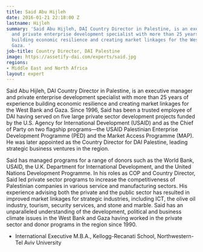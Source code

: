 ```yaml
---
title: Said Abu Hijleh
date: 2016-01-21 22:18:00 Z
lastname: Hijleh
summary: 'Said Abu Hijleh, DAI Country Director in Palestine, is an executive manager
  and private enterprise development specialist with more than 25 years of experience
  building economic resilience and creating market linkages for the West Bank and
  Gaza. '
job-title: Country Director, DAI Palestine
image: https://assetify-dai.com/experts/said.jpg
regions:
- Middle East and North Africa
layout: expert
---
```


Said Abu Hijleh, DAI Country Director in Palestine, is an executive manager and private enterprise development specialist with more than 25 years of experience building economic resilience and creating market linkages for the West Bank and Gaza. Since 1996, Said has been a trusted employee of DAI having served on five large private sector development projects funded by the U.S. Agency for International Development (USAID) and as the Chief of Party on two flagship programs—the USAID Palestinian Enterprise Development Programme (PED) and the Market Access Programme (MAP). He was later appointed as the Country Director for DAI Palestine, leading strategic business ventures in the region.   
 
Said has managed programs for a range of donors such as the World Bank, USAID, the U.K. Department for International Development, and the United Nations Development Programme. In his roles as COP and Country Director, Said led private sector programs to increase the competitiveness of Palestinian companies in various service and manufacturing sectors. His experience advising both the private and the public sector has resulted in improved market linkages for strategic industries, including ICT, the olive oil industry, tourism, security services, and stone and marble. Said has an unparalleled understanding of the development, political and business climate issues in the West Bank and Gaza having worked in the private sector and donor programs in the region since 1990. 

* International Executive M.B.A., Kellogg-Recanati School, Northwestern-Tel Aviv University